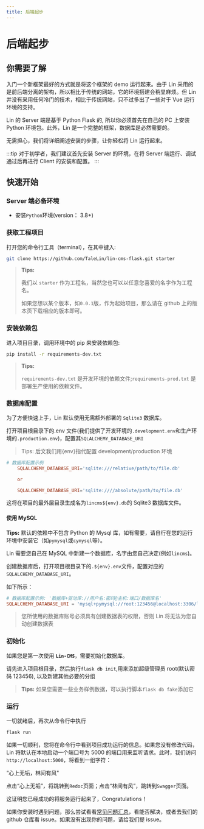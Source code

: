 ```yaml
---
title: 后端起步
---
```


# <H2Icon /> 后端起步

## 你需要了解

入门一个新框架最好的方式就是将这个框架的 demo 运行起来。由于 Lin 采用的是前后端分离的架构，所以相比于传统的网站，它的环境搭建会稍显麻烦。但 Lin 并没有采用任何冷门的技术，相比于传统网站，只不过多出了一些对于 Vue 运行环境的支持。

Lin 的 Server 端是基于 Python Flask 的, 所以你必须首先在自己的 PC 上安装 Python 环境包。此外，Lin 是一个完整的框架，数据库是必然需要的。

无需担心，我们将详细阐述安装的步骤，让你轻松将 Lin 运行起来。

:::tip
对于初学者，我们建议首先安装 Server 的环境，在将 Server 端运行、调试通过后再进行 Client 的安装和配置。
:::

## 快速开始

### Server 端必备环境

- 安装`Python`环境(version： 3.8+)

### 获取工程项目

打开您的命令行工具（terminal），在其中键入:

```bash
git clone https://github.com/TaleLin/lin-cms-flask.git starter
```

> **Tips:**
>
> 我们以 `starter` 作为工程名，当然您也可以以任意您喜爱的名字作为工程名。
>
> 如果您想以某个版本，如`0.0.1`版，作为起始项目，那么请在 github 上的版本页下载相应的版本即可。

### 安装依赖包

进入项目目录，调用环境中的 pip 来安装依赖包:

```bash
pip install -r requirements-dev.txt
```

> **Tips:**
>
> `requirements-dev.txt` 是开发环境的依赖文件;`requirements-prod.txt` 是部署生产使用的依赖文件。

### 数据库配置

为了方便快速上手，Lin 默认使用无需额外部署的 `Sqlite3` 数据库。

打开项目根目录下的.env 文件(我们提供了开发环境的`.development.env`和生产环境的`.production.env`)，配置其`SQLALCHEMY_DATABASE_URI`

> Tips: 后文我们用{env}指代配置 development/production 环境

```conf
# 数据库配置示例
    SQLALCHEMY_DATABASE_URI='sqlite:///relative/path/to/file.db'

    or

    SQLALCHEMY_DATABASE_URI='sqlite:////absolute/path/to/file.db'
```

这将在项目的最外层目录生成名为`lincms${env}.db`的 Sqlite3 数据库文件。

#### 使用 MySQL

**Tips:** 默认的依赖中不包含 Python 的 Mysql 库，如有需要，请自行在您的运行环境中安装它（如`pymysql`或`cymysql`等）。

Lin 需要您自己在 MySQL 中新建一个数据库，名字由您自己决定(例如`lincms`)。

创建数据库后，打开项目根目录下的`.${env}.env`文件，配置对应的`SQLALCHEMY_DATABASE_URI`。

如下所示：

```conf
# 数据库配置示例: '数据库+驱动库://用户名:密码@主机:端口/数据库名'
SQLALCHEMY_DATABASE_URI = 'mysql+pymysql://root:123456@localhost:3306/lincms'
```

> 您所使用的数据库账号必须具有创建数据表的权限，否则 Lin 将无法为您自动创建数据表

### 初始化

如果您是第一次使用 **`Lin-CMS`**，需要初始化数据库。

请先进入项目根目录，然后执行`flask db init`,用来添加超级管理员 root(默认密码 123456), 以及新建其他必要的分组

> **Tips:**
> 如果您需要一些业务样例数据，可以执行脚本`flask db fake`添加它

### 运行

一切就绪后，再次从命令行中执行

```bash
flask run
```

如果一切顺利，您将在命令行中看到项目成功运行的信息。如果您没有修改代码，Lin 将默认在本地启动一个端口号为 5000 的端口用来监听请求。此时，我们访问`http://localhost:5000`，将看到一组字符：

“心上无垢，林间有风"

点击“心上无垢”，将跳转到`Redoc`页面；点击“林间有风”，跳转到`Swagger`页面。

这证明您已经成功的将服务运行起来了，Congratulations！

如果你安装时遇到问题，那么尝试看看[常见问题汇总](../../server/flask/questions.md)，看能否解决，或者去我们的 github 仓库看 issue。如果没有出现你的问题，请给我们提 issue。

<RightMenu />
